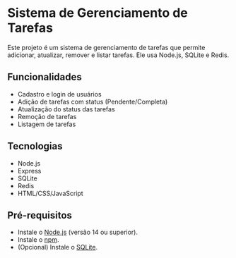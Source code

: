 # Sistema de Gerenciamento de Tarefas

Este projeto é um sistema de gerenciamento de tarefas que permite adicionar, atualizar, remover e listar tarefas. Ele usa Node.js, SQLite e Redis.

## Funcionalidades

- Cadastro e login de usuários
- Adição de tarefas com status (Pendente/Completa)
- Atualização do status das tarefas
- Remoção de tarefas
- Listagem de tarefas

## Tecnologias

- Node.js
- Express
- SQLite
- Redis
- HTML/CSS/JavaScript

## Pré-requisitos

- Instale o [Node.js](https://nodejs.org/) (versão 14 ou superior).
- Instale o [npm](https://www.npmjs.com/).
- (Opcional) Instale o [SQLite](https://www.sqlite.org/index.html).